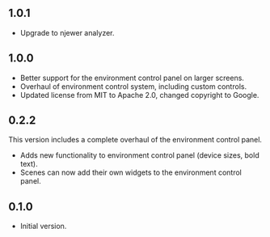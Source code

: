 ## 1.0.1

- Upgrade to njewer analyzer.

## 1.0.0

- Better support for the environment control panel on larger screens.
- Overhaul of environment control system, including custom controls.
- Updated license from MIT to Apache 2.0, changed copyright to Google.

## 0.2.2

This version includes a complete overhaul of the environment control panel.

- Adds new functionality to environment control panel (device sizes, bold text).
- Scenes can now add their own widgets to the environment control panel.

## 0.1.0

- Initial version.
